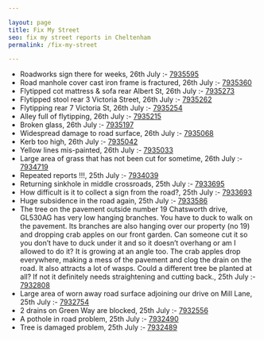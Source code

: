 ```yaml
---

layout: page
title: Fix My Street
seo: fix my street reports in Cheltenham
permalink: /fix-my-street

---
```


<!-- fix_marker starts -->

- Roadworks sign there for weeks, 26th July :- [7935595](https://www.fixmystreet.com/report/7935595)
- Road manhole cover cast iron frame is fractured, 26th July :- [7935360](https://www.fixmystreet.com/report/7935360)
- Flytipped cot mattress & sofa rear Albert St, 26th July :- [7935273](https://www.fixmystreet.com/report/7935273)
- Flytipped stool rear 3 Victoria Street, 26th July :- [7935262](https://www.fixmystreet.com/report/7935262)
- Flytipping rear 7 Victoria St, 26th July :- [7935254](https://www.fixmystreet.com/report/7935254)
- Alley full of flytipping, 26th July :- [7935215](https://www.fixmystreet.com/report/7935215)
- Broken glass, 26th July :- [7935197](https://www.fixmystreet.com/report/7935197)
- Widespread damage to road surface, 26th July :- [7935068](https://www.fixmystreet.com/report/7935068)
- Kerb too high, 26th July :- [7935042](https://www.fixmystreet.com/report/7935042)
- Yellow lines mis-painted, 26th July :- [7935033](https://www.fixmystreet.com/report/7935033)
- Large area of grass that has not been cut for sometime, 26th July :- [7934719](https://www.fixmystreet.com/report/7934719)
- Repeated reports !!!, 25th July :- [7934039](https://www.fixmystreet.com/report/7934039)
- Returning sinkhole in middle crossroads, 25th July :- [7933695](https://www.fixmystreet.com/report/7933695)
- How difficult is it to collect a sign from the road?, 25th July :- [7933693](https://www.fixmystreet.com/report/7933693)
- Huge subsidence in the road again, 25th July :- [7933586](https://www.fixmystreet.com/report/7933586)
- The tree on the pavement outside number 19 Chatsworth drive, GL530AG has very low hanging branches. You have to duck to walk on the pavement. Its branches are also hanging over our property (no 19) and dropping crab apples on our front garden. Can someone cut it so you don’t have to duck under it and so it doesn’t overhang or am I allowed to do it? It is growing at an angle too. The crab apples drop everywhere, making a mess of the pavement and clog the drain on the road. It also attracts a lot of wasps. Could a different tree be planted at all? If not it definitely needs straightening and cutting back., 25th July :- [7932808](https://www.fixmystreet.com/report/7932808)
- Large area of worn away road surface adjoining our drive on Mill Lane, 25th July :- [7932754](https://www.fixmystreet.com/report/7932754)
- 2 drains on Green Way are blocked, 25th July :- [7932556](https://www.fixmystreet.com/report/7932556)
- A pothole in road problem, 25th July :- [7932490](https://www.fixmystreet.com/report/7932490)
- Tree is damaged problem, 25th July :- [7932489](https://www.fixmystreet.com/report/7932489)

<!-- fix_marker ends -->
